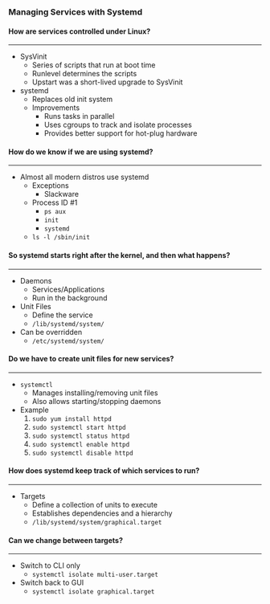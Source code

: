 ### Managing Services with Systemd

#### How are services controlled under Linux?

---

- SysVinit
  - Series of scripts that run at boot time
  - Runlevel determines the scripts
  - Upstart was a short-lived upgrade to SysVinit
- systemd
  - Replaces old init system
  - Improvements
    - Runs tasks in parallel
    - Uses cgroups to track and isolate processes
    - Provides better support for hot-plug hardware

#### How do we know if we are using systemd?

---

- Almost all modern distros use systemd
  - Exceptions
    - Slackware
  - Process ID #1
    - `ps aux`
    - `init`
    - `systemd`
  - `ls -l /sbin/init`

#### So systemd starts right after the kernel, and then what happens?

---

- Daemons
  - Services/Applications
  - Run in the background
- Unit Files
  - Define the service
  - `/lib/systemd/system/`
- Can be overridden
  - `/etc/systemd/system/`

#### Do we have to create unit files for new services?

---

- `systemctl`
  - Manages installing/removing unit files
  - Also allows starting/stopping daemons
- Example
  1.  `sudo yum install httpd`
  2.  `sudo systemctl start httpd`
  3.  `sudo systemctl status httpd`
  4.  `sudo systemctl enable httpd`
  5.  `sudo systemctl disable httpd`

#### How does systemd keep track of which services to run?

---

- Targets
  - Define a collection of units to execute
  - Establishes dependencies and a hierarchy
  - `/lib/systemd/system/graphical.target`

#### Can we change between targets?

---

- Switch to CLI only
  - `systemctl isolate multi-user.target`
- Switch back to GUI
  - `systemctl isolate graphical.target`
